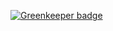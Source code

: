 


[![Greenkeeper badge](https://badges.greenkeeper.io/benhalverson/hackathon.svg)](https://greenkeeper.io/)
